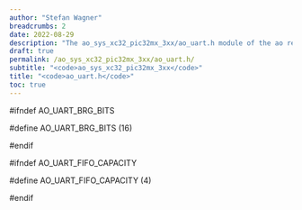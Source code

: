 ```yaml
---
author: "Stefan Wagner"
breadcrumbs: 2
date: 2022-08-29
description: "The ao_sys_xc32_pic32mx_3xx/ao_uart.h module of the ao real-time operating system."
draft: true
permalink: /ao_sys_xc32_pic32mx_3xx/ao_uart.h/ 
subtitle: "<code>ao_sys_xc32_pic32mx_3xx</code>"
title: "<code>ao_uart.h</code>"
toc: true
---
```


#ifndef AO_UART_BRG_BITS

#define AO_UART_BRG_BITS        (16)

#endif

#ifndef AO_UART_FIFO_CAPACITY

#define AO_UART_FIFO_CAPACITY   (4)

#endif

